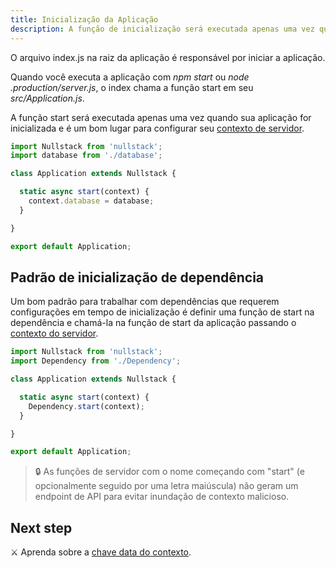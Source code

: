 ```yaml
---
title: Inicialização da Aplicação
description: A função de inicialização será executada apenas uma vez quando sua aplicação for inicializada e é um bom lugar para configurar o contexto do seu servidor
---
```


O arquivo index.js na raiz da aplicação é responsável por iniciar a aplicação.

Quando você executa a aplicação com *npm start* ou *node .production/server.js*, o index chama a função start em seu *src/Application.js*.

A função start será executada apenas uma vez quando sua aplicação for inicializada e é um bom lugar para configurar seu [contexto de servidor](/pt-br/contexto).

```jsx
import Nullstack from 'nullstack';
import database from './database';

class Application extends Nullstack {

  static async start(context) {
    context.database = database;
  }

}

export default Application;
```

## Padrão de inicialização de dependência

Um bom padrão para trabalhar com dependências que requerem configurações em tempo de inicialização é definir uma função de start na dependência e chamá-la na função de start da aplicação passando o [contexto do servidor](/pt-br/contexto).

```jsx
import Nullstack from 'nullstack';
import Dependency from './Dependency';

class Application extends Nullstack {

  static async start(context) {
    Dependency.start(context);
  }

}

export default Application;
```

> 🔒 As funções de servidor com o nome começando com "start" (e opcionalmente seguido por uma letra maiúscula) não geram um endpoint de API para evitar inundação de contexto malicioso.

## Next step

⚔ Aprenda sobre a [chave data do contexto](/pt-br/contexto-data).